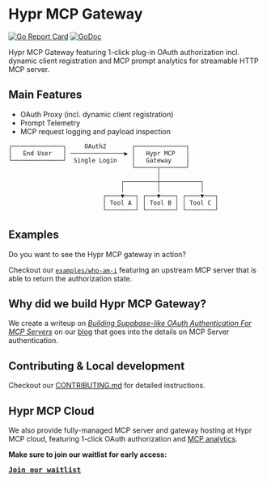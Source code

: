 # Hypr MCP Gateway

[![Go Report Card](https://goreportcard.com/badge/github.com/hyprmcp/mcp-gateway)](https://goreportcard.com/report/github.com/hyprmcp/mcp-gateway)
[![GoDoc](https://godoc.org/github.com/hyprmcp/mcp-gateway?status.svg)](https://godoc.org/github.com/hyprmcp/mcp-gateway)

Hypr MCP Gateway featuring 1-click plug-in OAuth authorization incl. dynamic client registration
and MCP prompt analytics for streamable HTTP MCP server.

## Main Features

- OAuth Proxy (incl. dynamic client registration)
- Prompt Telemetry
- MCP request logging and payload inspection

```
┌──────────────┐     OAuth2       ┌──────────────┐
│   End User   │ ───────────────▶ │   Hypr MCP   │
└──────────────┘  Single Login    │   Gateway    │
                                  └──────┬───────┘
                                         │
                               ┌─────────┼───────────┐
                               │         │           │
                          ┌────▼───┐ ┌───▼────┐ ┌────▼───┐
                          │ Tool A │ │ Tool B │ │ Tool C │
                          └────────┘ └────────┘ └────────┘
```

## Examples

Do you want to see the Hypr MCP gateway in action?

Checkout our [`examples/who-am-i`](examples/who-am-i/README.md) featuring an upstream MCP server that
is able to return the authorization state.

## Why did we build Hypr MCP Gateway?

We create a writeup on [_Building Supabase-like OAuth Authentication For MCP Servers_](https://hyprmcp.com/blog/mcp-server-authentication/)
on our [blog](https://hyprmcp.com/blog/) that goes into the details on MCP Server authentication. 


## Contributing & Local development

Checkout our [CONTRIBUTING.md](./CONTRIBUTING.md) for detailed instructions.

## Hypr MCP Cloud

We also provide fully-managed MCP server and gateway hosting at Hypr MCP cloud, featuring
1-click OAuth authorization and [MCP analytics](https://hyprmcp.com/mcp-analytics/).

**Make sure to join our waitlist for early access:**

<kbd>[**Join our waitlist**](https://hyprmcp.com/waitlist/)</kbd>

